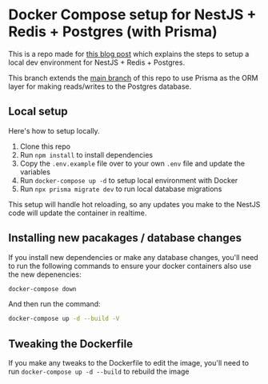 # Docker Compose setup for NestJS + Redis + Postgres (with Prisma)

This is a repo made for [this blog post](https://www.tomray.dev/nestjs-docker-compose-postgres) which explains the steps to setup a local dev environment for NestJS + Redis + Postgres.

This branch extends the [main branch](https://github.com/tomwray13/nest-docker-postgres-prisma) of this repo to use Prisma as the ORM layer for making reads/writes to the Postgres database.

## Local setup

Here's how to setup locally.

1. Clone this repo
2. Run `npm install` to install dependencies
3. Copy the `.env.example` file over to your own `.env` file and update the variables
4. Run `docker-compose up -d` to setup local environment with Docker
5. Run `npx prisma migrate dev` to run local database migrations

This setup will handle hot reloading, so any updates you make to the NestJS code will update the container in realtime. 

## Installing new pacakages / database changes

If you install new dependencies or make any database changes, you'll need to run the following commands to ensure your docker containers also use the new depenencies: 

```bash
docker-compose down
```

And then run the command:

```bash
docker-compose up -d --build -V
```

## Tweaking the Dockerfile

If you make any tweaks to the Dockerfile to edit the image, you'll need to run `docker-compose up -d --build` to rebuild the image
